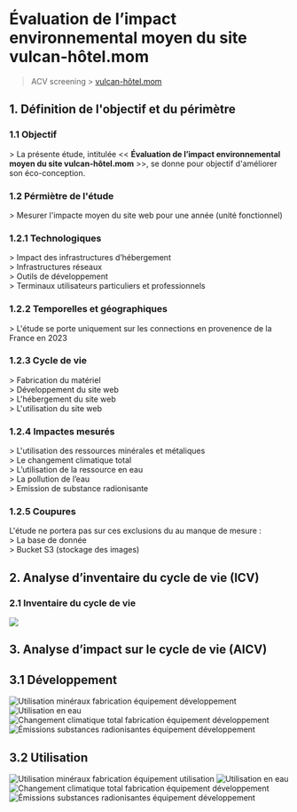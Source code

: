 # Évaluation de l’impact environnemental moyen du site vulcan-hôtel.mom

> ACV screening > [vulcan-hôtel.mom](https://theo.vulcan-hotel.mom)

## 1. Définition de l'objectif et du périmètre

### 1.1 Objectif

\> La présente étude, intitulée << __Évaluation de l’impact environnemental__   
__moyen du site **vulcan-hôtel.mom**__ >>, se donne pour objectif d'améliorer son éco-conception.

### 1.2 Pérmiètre de l'étude

\> Mesurer l'impacte moyen du site web pour une année (unité fonctionnel)  

### 1.2.1 Technologiques

\> Impact des infrastructures d’hébergement  
\> Infrastructures réseaux  
\> Outils de développement  
\> Terminaux utilisateurs particuliers et professionnels

### 1.2.2 Temporelles et géographiques

\> L'étude se porte uniquement sur les connections en provenence de la France en 2023 

### 1.2.3 Cycle de vie

\> Fabrication du matériel  
\> Développement du site web  
\> L'hébergement du site web   
\> L'utilisation du site web  

### 1.2.4 Impactes mesurés

\> L'utilisation des ressources minérales et métaliques  
\> Le changement climatique total  
\> L’utilisation de la ressource en eau  
\> La pollution de l’eau  
\> Emission de substance radionisante

### 1.2.5 Coupures

L'étude ne portera pas sur ces exclusions du au manque de mesure :  
\> La base de donnée  
\> Bucket S3 (stockage des images)

## 2. Analyse d’inventaire du cycle de vie (ICV)

### 2.1 Inventaire du cycle de vie

![](https://i.imgur.com/x1UU67Q.png)

## 3. Analyse d’impact sur le cycle de vie (AICV)

## 3.1 Développement

![Utilisation minéraux fabrication équipement développement](https://cdn.discordapp.com/attachments/1036326928921149460/1128330501816586321/image.png)
![Utilisation en eau](https://cdn.discordapp.com/attachments/1036326928921149460/1128330558943019018/image.png)
![Changement climatique total fabrication équipement développement](https://cdn.discordapp.com/attachments/1036326928921149460/1128330662026428486/image.png)
![Émissions substances radionisantes équipement développement](https://cdn.discordapp.com/attachments/1036326928921149460/1128330771522924554/image.png)

## 3.2 Utilisation

![Utilisation minéraux fabrication équipement utilisation](https://cdn.discordapp.com/attachments/1036326928921149460/1128330972887261225/image.png)
![Utilisation en eau](https://cdn.discordapp.com/attachments/1036326928921149460/1128331047302602813/image.png)
![Changement climatique total fabrication équipement développement](https://cdn.discordapp.com/attachments/1036326928921149460/1128331161870020749/image.png)
![Émissions substances radionisantes équipement développement](https://cdn.discordapp.com/attachments/1036326928921149460/1128331236578959430/image.png)
